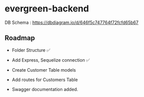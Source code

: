 # evergreen-backend
DB Schema : https://dbdiagram.io/d/646f5c747764f72fcfd65b67

## Roadmap

- Folder Structure &#9989;

- Add Express, Sequelize connection &#9989;

- Create Customer Table models 

- Add routes for Customers Table

- Swagger documentation added.



